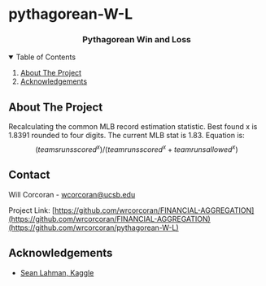 # pythagorean-W-L
<p align="center">
  <h3 align="center">Pythagorean Win and Loss</h3>
</p>



<!-- TABLE OF CONTENTS -->
<details open="open">
  <summary>Table of Contents</summary>
  <ol>
    <li>
      <a href="#about-the-project">About The Project</a>
    </li>
    <li>
       <a href="#acknowledgements">Acknowledgements</a>
    </li>
  </ol>
</details>



<!-- ABOUT THE PROJECT -->
## About The Project
Recalculating the common MLB record estimation statistic. Best found x is 1.8391 rounded to four digits. The current MLB stat is 1.83.
Equation is: $$(teams runs scored ^ x) / (team runs scored ^ x + team runs allowed ^ x)$$

<!-- CONTACT -->
## Contact

Will Corcoran - wcorcoran@ucsb.edu

Project Link: [https://github.com/wrcorcoran/FINANCIAL-AGGREGATION](https://github.com/wrcorcoran/FINANCIAL-AGGREGATION)(https://github.com/wrcorcoran/pythagorean-W-L)

<!-- ACKNOWLEDGEMENTS -->
## Acknowledgements
* [Sean Lahman, Kaggle](https://www.kaggle.com/datasets/seanlahman/the-history-of-baseball?resource=download)
